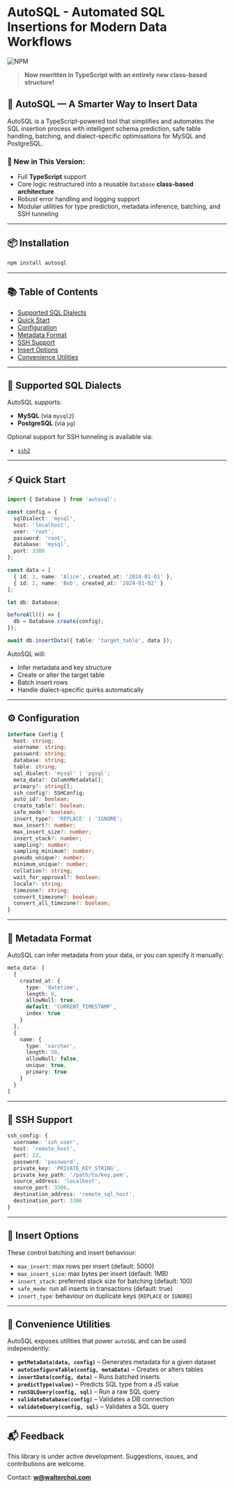 # AutoSQL - Automated SQL Insertions for Modern Data Workflows

![NPM](https://nodei.co/npm/autosql.png)

> **Now rewritten in TypeScript with an entirely new class-based structure!**

## 🚀 AutoSQL — A Smarter Way to Insert Data

AutoSQL is a TypeScript-powered tool that simplifies and automates the SQL insertion process with intelligent schema prediction, safe table handling, batching, and dialect-specific optimisations for MySQL and PostgreSQL.

### 🔧 New in This Version:
- Full **TypeScript** support
- Core logic restructured into a reusable `Database` **class-based architecture**
- Robust error handling and logging support
- Modular utilities for type prediction, metadata inference, batching, and SSH tunneling

---

## 📦 Installation

```bash
npm install autosql
```

---

## 📚 Table of Contents

- [Supported SQL Dialects](#supported-sql-dialects)
- [Quick Start](#quick-start)
- [Configuration](#configuration)
- [Metadata Format](#metadata-format)
- [SSH Support](#ssh-support)
- [Insert Options](#insert-options)
- [Convenience Utilities](#convenience-utilities)

---

## 🧬 Supported SQL Dialects

AutoSQL supports:

- **MySQL** (via `mysql2`)
- **PostgreSQL** (via `pg`)

Optional support for SSH tunneling is available via:

- [`ssh2`](https://www.npmjs.com/package/ssh2)

---

## ⚡ Quick Start

```ts
import { Database } from 'autosql';

const config = {
  sqlDialect: 'mysql',
  host: 'localhost',
  user: 'root',
  password: 'root',
  database: 'mysql',
  port: 3306
};

const data = [
  { id: 1, name: 'Alice', created_at: '2024-01-01' },
  { id: 2, name: 'Bob', created_at: '2024-01-02' }
];

let db: Database;

beforeAll(() => {
  db = Database.create(config);
});

await db.insertData({ table: 'target_table', data });
```

AutoSQL will:
- Infer metadata and key structure
- Create or alter the target table
- Batch insert rows
- Handle dialect-specific quirks automatically

---

## ⚙️ Configuration

```ts
interface Config {
  host: string;
  username: string;
  password: string;
  database: string;
  table: string;
  sql_dialect: 'mysql' | 'pgsql';
  meta_data?: ColumnMetadata[];
  primary?: string[];
  ssh_config?: SSHConfig;
  auto_id?: boolean;
  create_table?: boolean;
  safe_mode?: boolean;
  insert_type?: 'REPLACE' | 'IGNORE';
  max_insert?: number;
  max_insert_size?: number;
  insert_stack?: number;
  sampling?: number;
  sampling_minimum?: number;
  pseudo_unique?: number;
  minimum_unique?: number;
  collation?: string;
  wait_for_approval?: boolean;
  locale?: string;
  timezone?: string;
  convert_timezone?: boolean;
  convert_all_timezone?: boolean;
}
```

---

## 🧠 Metadata Format

AutoSQL can infer metadata from your data, or you can specify it manually:

```ts
meta_data: [
  {
    created_at: {
      type: 'datetime',
      length: 0,
      allowNull: true,
      default: 'CURRENT_TIMESTAMP',
      index: true
    }
  },
  {
    name: {
      type: 'varchar',
      length: 50,
      allowNull: false,
      unique: true,
      primary: true
    }
  }
]
```

---

## 🔐 SSH Support

```ts
ssh_config: {
  username: 'ssh_user',
  host: 'remote_host',
  port: 22,
  password: 'password',
  private_key: 'PRIVATE_KEY_STRING',
  private_key_path: '/path/to/key.pem',
  source_address: 'localhost',
  source_port: 3306,
  destination_address: 'remote_sql_host',
  destination_port: 3306
}
```

---

## 📑 Insert Options

These control batching and insert behaviour:

- `max_insert`: max rows per insert (default: 5000)
- `max_insert_size`: max bytes per insert (default: 1MB)
- `insert_stack`: preferred stack size for batching (default: 100)
- `safe_mode`: run all inserts in transactions (default: true)
- `insert_type`: behaviour on duplicate keys (`REPLACE` or `IGNORE`)

---

## 🧰 Convenience Utilities

AutoSQL exposes utilities that power `autoSQL` and can be used independently:

- **`getMetaData(data, config)`** – Generates metadata for a given dataset
- **`autoConfigureTable(config, metaData)`** – Creates or alters tables
- **`insertData(config, data)`** – Runs batched inserts
- **`predictType(value)`** – Predicts SQL type from a JS value
- **`runSQLQuery(config, sql)`** – Run a raw SQL query
- **`validateDatabase(config)`** – Validates a DB connection
- **`validateQuery(config, sql)`** – Validates a SQL query

---

## 📬 Feedback

This library is under active development. Suggestions, issues, and contributions are welcome.

Contact: **w@walterchoi.com**

